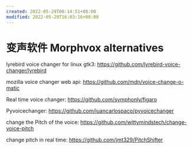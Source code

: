 ```yaml
---
created: 2022-05-29T00:14:51+08:00
modified: 2022-05-29T16:03:16+08:00
---
```


# 变声软件 Morphvox alternatives

lyrebird voice changer for linux gtk3:
https://github.com/lyrebird-voice-changer/lyrebird

mozilla voice changer web api:
https://github.com/mdn/voice-change-o-matic

Real time voice changer:
https://github.com/symphonly/figaro

Pyvoicechanger:
 https://github.com/juancarlospaco/pyvoicechanger

change the Pitch of the voice:
https://github.com/wittymindstech/change-voice-pitch

change pitch in real time:
https://github.com/jmt329/PitchShifter

